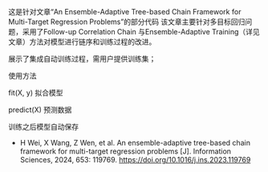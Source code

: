 这是针对文章“An Ensemble-Adaptive Tree-based Chain Framework for Multi-Target Regression Problems”的部分代码
该文章主要针对多目标回归问题，采用了Follow-up Correlation Chain 与Ensemble-Adaptive Training（详见文章）方法对模型进行链序和训练过程的改进。


展示了集成自动训练过程，需用户提供训练集；

使用方法

fit(X, y)  拟合模型

predict(X)  预测数据

训练之后模型自动保存

  - H Wei, X Wang, Z Wen, et al. An ensemble-adaptive tree-based chain framework for multi-target regression problems [J]. Information Sciences, 2024, 653: 119769. https://doi.org/10.1016/j.ins.2023.119769

